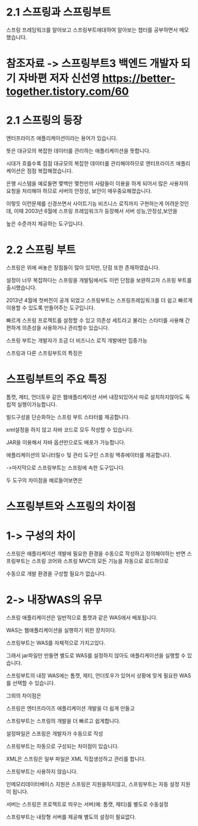 2.1 스프링과 스프링부트
===

스프링 프레임워크를 알아보고 스프링부트에대하여 알아보는 챕터를 공부하면서 메모했습니다.

참조자료 -> 스프링부트3 백엔드 개발자 되기 자바편 저자 신선영
https://better-together.tistory.com/60
===

2.1 스프링의 등장
===

엔터프라이즈 애플리케이션이라는 용어가 있습니다.

뜻은 대규모의 복잡한 데이터를 관리하는 애플리케이션을 뜻합니다.

시대가 흐를수록 점점 대규모의 복잡한 데이터를 관리해야하므로 앤터프라이즈 애플리케이션은 점점 복잡해졌습니다.

은행 시스템을 예로들면 몇백만 몇천만의 사람들이 이용을 하게 되어서 많은 사용자의 요청을 처리해야 하므로 서버의 안정성, 보안이 매우중요해졌습니다.

이렇듯 이런문제를 신경쓰면서 사이트기능 비즈니스 로직까지 구현하는게 어려운것인데, 이때 2003년 6월에 스프링 프레임워크가 등장해서 서버 성능,안정성,보안을

높은 수준까지 제공하는 도구입니다.

2.2 스프링 부트
===

스프링은 위에 써놓은 장점들이 많이 있지만, 단점 또한 존재하였습니다.

설정이 너무 복잡하다는  스프링을 개발팀에서도 이런 단점을 보완하고자 스프링 부트를 출시했습니다.

2013년 4월에 첫버전이 공개 되었고 스프링부트는 스프링프레임워크를 더 쉽고 빠르게 이용할 수 있도록 만들어주는 도구입니다.

빠르게 스프링 프로젝트를 설정할 수 있고 의존성 세트라고 불리는 스타터를 사용해 간편하게 의존성을 사용하거나 관리할수 있습니다.

스프링 부트는 개발자가 조금 더 비즈니스 로직 개발에만 집중가능

스프링과 다른 스프링부트의 특징은

스프링부트의 주요 특징
===

톰캣, 제티, 언더토우 같은 웹애플리케이션 서버 내장되있어서 따로 설치하지않아도 독립적 실행이가능합니다.

빌드구성을 단순화하는 스프링 부트 스타터를 제공합니다.

xml설정을 하지 않고 자바 코드로 모두 작성할 수 있습니다.

JAR을 이용해서 자바 옵션만으로도 배포가 가능합니다.

애플리케이션의 모니터릴ㅇ 및 관리 도구인 스프링 액츄에이터를 제공합니다.

->마지막으로 스프링부트는 스프링에 속한 도구입니다.

두 도구의 차이점을 예로들어보면은

스프링부트와 스프링의 차이점
===

1-> 구성의 차이
==

스프링은 애플리케이션 개발에 필요한 환경을 수동으로 작성하고 정의해야하는 반면 스프링부트는 스프링 코어와 스프링 MVC의 모든 기능을 자동으로 로드하므로

수동으로 개발 환경을 구성할 필요가 없습니다.

2-> 내장WAS의 유무
===

스프링 애플리케이션은 일반적으로 톰캣과 같은 WAS에서 배포됩니다.

WAS는 웹애플리케이션을 실행하기 위한 장치이다.

스프링부트는 WAS를 자체적으로 가지고있다.

그래서 jar파일만 만들면 별도로 WAS를 설정하지 않아도 애플리케이션을 실행할 수 있습니다.

스프링부트의 내장 WAS에는 톰캣, 제티, 언더토우가 있어서 상황에 맞게 필요한 WAS를 선택할 수 있습니다.

그외의 차이점은

스프링은 엔터프라이즈 애플리케이션 개발을 더 쉽게 만들고

스프링부트는 스프링의 개발을 더 빠르고 쉽게합니다.

설정파일은 스프링은 개발자가 수동으로 작성

스프링부트는 자동으로 구성되는 차이점이 있습니다.

XML은 스프링은 일부 파일은 XML 직접생성하고 관리를 합니다.

스프링부트는 사용하지 않습니다.

인메모리데이터베이스 지원은 스프링은 지원을하지않고, 스프링부트는 자동 설정 지원이 됩니다.

서버는 스프링은 프로젝트로 띄우는 서버(예: 톰캣, 제티)를 별도로 수동설정

스프링부트는 내장형 서버를 제공해 별도의 설정이 필요없다.



